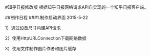 #知乎日报修改版
根据知乎日报网络请求API自实现的一个知乎日报客户端。

##制作日程
###1.制作启动界面 2015-5-22

1）通过设备尺寸构建API请求

2）使用HttpURLConnection下载网络数据

3）使用文件制作图片作者和图片缓存

